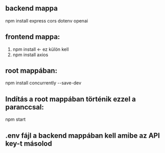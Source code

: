 ## backend mappa
npm install express cors dotenv openai

## frontend mappa:
1. npm install <- ez külön kell
2. npm install axios

## root mappában:
npm install concurrently --save-dev


## Indítás a root mappában történik ezzel a paranccsal:
npm start

## .env fájl a backend mappában kell amibe az API key-t másolod
